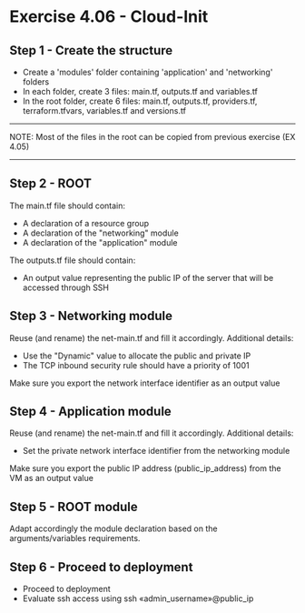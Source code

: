 # Exercise 4.06 - Cloud-Init

## Step 1 - Create the structure

- Create a 'modules' folder containing 'application' and 'networking' folders
- In each folder, create 3 files: main.tf, outputs.tf and variables.tf
- In the root folder, create 6 files: main.tf, outputs.tf, providers.tf, terraform.tfvars, variables.tf and versions.tf

---

NOTE: Most of the files in the root can be copied from previous exercise (EX 4.05)

---

## Step 2 - ROOT

The main.tf file should contain:

- A declaration of a resource group
- A declaration of the "networking" module
- A declaration of the "application" module

The outputs.tf file should contain:

- An output value representing the public IP of the server that will be accessed through SSH

## Step 3 - Networking module

Reuse (and rename) the net-main.tf and fill it accordingly. Additional details:

- Use the "Dynamic" value to allocate the public and private IP
- The TCP inbound security rule should have a priority of 1001

Make sure you export the network interface identifier as an output value

## Step 4 - Application module

Reuse (and rename) the net-main.tf and fill it accordingly. Additional details:

- Set the private network interface identifier from the networking module

Make sure you export the public IP address (public_ip_address) from the VM as an output value

## Step 5 - ROOT module

Adapt accordingly the module declaration based on the arguments/variables requirements.

## Step 6 - Proceed to deployment

- Proceed to deployment
- Evaluate ssh access using ssh «admin_username»@public_ip
